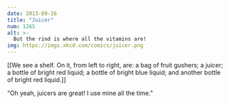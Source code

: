 ```yaml
---
date: 2013-09-16
title: "Juicer"
num: 1265
alt: >-
  But the rind is where all the vitamins are!
img: https://imgs.xkcd.com/comics/juicer.png
---
```

[[We see a shelf. On it, from left to right, are: a bag of fruit gushers; a juicer; a bottle of bright red liquid; a bottle of bright blue liquid; and another bottle of bright red liquid.]]

"Oh yeah, juicers are great! I use mine all the time." 


